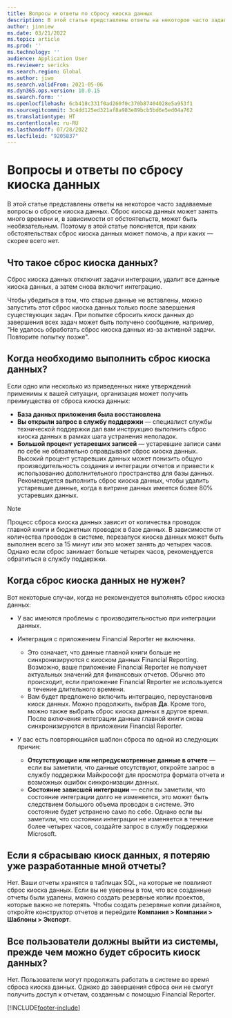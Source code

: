 ```yaml
---
title: Вопросы и ответы по сбросу киоска данных
description: В этой статье представлены ответы на некоторое часто задаваемые вопросы о сбросе киоска данных.
author: jinniew
ms.date: 03/21/2022
ms.topic: article
ms.prod: ''
ms.technology: ''
audience: Application User
ms.reviewer: sericks
ms.search.region: Global
ms.author: jiwo
ms.search.validFrom: 2021-05-06
ms.dyn365.ops.version: 10.0.15
ms.search.form: ''
ms.openlocfilehash: 6cb418c331f0ad260f0c370b87404028e5a953f1
ms.sourcegitcommit: 3c4dd125ed321af8a983e89bcb5bd6e5ed04a762
ms.translationtype: HT
ms.contentlocale: ru-RU
ms.lasthandoff: 07/28/2022
ms.locfileid: "9205837"
---
```

# <a name="data-mart-resets-faq"></a>Вопросы и ответы по сбросу киоска данных

В этой статье представлены ответы на некоторое часто задаваемые вопросы о сбросе киоска данных. Сброс киоска данных может занять много времени и, в зависимости от обстоятельств, может быть необязательным. Поэтому в этой статье поясняется, при каких обстоятельствах сброс киоска данных может помочь, а при каких — скорее всего нет.

## <a name="what-is-a-data-mart-reset"></a>Что такое сброс киоска данных?

Сброс киоска данных отключит задачи интеграции, удалит все данные киоска данных, а затем снова включит интеграцию.

Чтобы убедиться в том, что старые данные не вставлены, можно запустить этот сброс киоска данных только после завершения существующих задач. При попытке сбросить киоск данных до завершения всех задач может быть получено сообщение, например, "Не удалось обработать сброс киоска данных из-за активной задачи. Повторите попытку позже".

## <a name="when-do-i-have-to-do-a-data-mart-reset"></a>Когда необходимо выполнить сброс киоска данных?

Если одно или несколько из приведенных ниже утверждений применимы к вашей ситуации, организация может получить преимущества от сброса киоска данных:

- **База данных приложения была восстановлена**
- **Вы открыли запрос в службу поддержки** — специалист службы технической поддержки дал вам инструкцию выполнить сброс киоска данных в рамках шага устранения неполадок.
- **Большой процент устаревших записей** — устаревшие записи сами по себе не обязательно оправдывают сброс киоска данных. Высокий процент устаревших данных может понизить общую производительность создания и интеграции отчетов и привести к использованию дополнительного пространства для базы данных. Рекомендуется выполнить сброс киоска данных, чтобы удалить устаревшие данные, когда в витрине данных имеется более 80% устаревших данных.
 
> [!NOTE]
> Процесс сброса киоска данных зависит от количества проводок главной книги и бюджетных проводок в базе данных. В зависимости от количества проводок в системе, перезапуск киоска данных может быть выполнен всего за 15 минут или это может занять до четырех часов. Однако если сброс занимает больше четырех часов, рекомендуется обратиться в службу поддержки.
 
## <a name="when-is-a-data-mart-reset-inappropriate"></a>Когда сброс киоска данных не нужен?

Вот некоторые случаи, когда не рекомендуется выполнять сброс киоска данных:

- У вас имеются проблемы с производительностью при интеграции данных.
- Интеграция с приложением Financial Reporter не включена. 

    - Это означает, что данные главной книги больше не синхронизируются с киоском данных Financial Reporting. Возможно, ваше приложение Financial Reporter не получает актуальных значений для финансовых отчетов. Обычно это происходит, если приложение Financial Reporter не используется в течение длительного времени.
    - Вам будет предложено включить интеграцию, переустановив киоск данных. Можно продолжить, выбрав **Да**. Кроме того, можно также выбрать сброс киоска данных в другое время. После включения интеграции данные главной книги снова синхронизируются в приложении Financial Reporter. 
- У вас есть повторяющийся шаблон сброса по одной из следующих причин:

    - **Отсутствующие или непредусмотренные данные в отчете** — если вы заметили, что данные отсутствуют, откройте запрос в службу поддержки Майкрософт для просмотра формата отчета и возможных ошибок синхронизации данных.
    - **Состояние зависшей интеграции** — если вы заметили, что состояние интеграции долго не изменяется, это может быть следствием большого объема проводок в системе. Это состояние будет устранено само по себе. Однако если вы заметили, что состоянии интеграции не изменяется в течение более четырех часов, создайте запрос в службу поддержки Microsoft. 
   
## <a name="if-i-reset-the-data-mart-will-i-lose-reports-that-ive-already-designed"></a>Если я сбрасываю киоск данных, я потеряю уже разработанные мной отчеты?

Нет. Ваши отчеты хранятся в таблицах SQL, на которые не повлияют сброс киоска данных. Если вы не уверены в том, что все созданные отчеты были удалены, можно создать резервные копии проектов, которые важно не потерять. Чтобы создать резервные копии дизайнов, откройте конструктор отчетов и перейдите **Компания \> Компании \> Шаблоны \> Экспорт**.
 
## <a name="do-all-users-have-to-exit-the-system-before-i-can-reset-the-data-mart"></a>Все пользователи должны выйти из системы, прежде чем можно будет сбросить киоск данных?

Нет. Пользователи могут продолжать работать в системе во время сброса киоска данных. Однако до завершения сброса они не смогут получить доступ к отчетам, созданным с помощью Financial Reporter.

[!INCLUDE[footer-include](../../../includes/footer-banner.md)]

